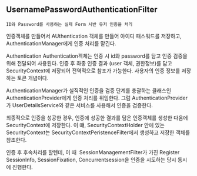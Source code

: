 ## UsernamePasswordAuthenticationFilter

`ID와 Password를 사용하는 실제 Form 시반 유저 인증을 처리`

인증객체를 만들어서 AUthentication 객체를 만들어 아이디 패스워드를 저장하고,
AuthenticationManager에게 인증 처리를 맏긴다.

Authentication
Authentication겍체는 인증 시 id와 password를 담고 인증 검증을 위해 전달되어 사용된다.
인증 후 촤종 인증 결과 (user 객체, 권한정보)를 담고 SecurityContext에 저장되어 전역적으로 참조가 가능한다.
사용자의 인증 정보를 저장하는 토큰 개념이다.

AuthenticationManager가 실직적인 인증을 검증 단계를 총괄하는 클래스인 AuthenticationProvider에게 인증 처리를 위임한다.
그럼 AuthenticationProvider가 UserDetailsService와 같은 서비스를 사용해서 인증을 검증한다.

최종적으로 인증을 성공한 경우, 인증에 성공한 결과를 담은 인증객체를 생성한 다음에 SecurityContext에 저장한다.
이 떄, SecurityContextHolder 안에 있는 SecurityContext는 SecurityContextPeristenceFilter에서 생성하고 저장한 객체를 참조한다.

인증 후 후속처리를 할텐데, 이 때  SessionManagementFilter가 가진 Register SessionInfo, SessionFixation, Concurrentsession을 인증을 시도하는 당시 동시에 진행한다.